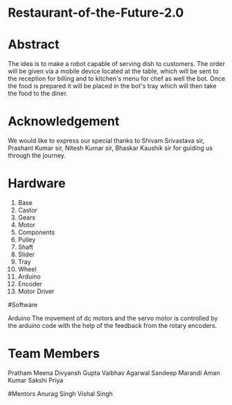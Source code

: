 # Restaurant-of-the-Future-2.0

# Abstract
	
The idea is to make a robot capable of serving dish to customers. The order will be given via a mobile device located at the table, which will be sent to the reception for billing and to kitchen's menu for chef as well the bot.
Once the food is prepared it will be placed in the bot's tray which will then take the food to the diner.  

# Acknowledgement

We would like to express our special thanks to Shivam Srivastava sir, Prashant Kumar sir, Nitesh Kumar sir, Bhaskar Kaushik sir for guiding us through the journey.

# Hardware

1. Base
2. Castor
3. Gears
4. Motor
5. Components
6. Pulley
7. Shaft
8. Slider
9. Tray
10. Wheel
11. Arduino
12. Encoder
13. Motor Driver

#Software
	
Arduino
The movement of dc motors and the servo motor is controlled by the arduino code with the help of the feedback from the rotary encoders.

	
# Team Members

Pratham Meena
Divyansh Gupta
Vaibhav Agarwal
Sandeep Marandi
Aman Kumar
Sakshi Priya

#Mentors
Anurag Singh
Vishal Singh

#